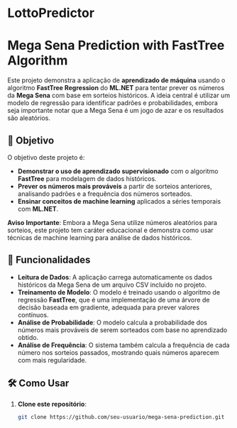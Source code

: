 # LottoPredictor

# Mega Sena Prediction with FastTree Algorithm

Este projeto demonstra a aplicação de **aprendizado de máquina** usando o algoritmo **FastTree Regression** do **ML.NET** para tentar prever os números da **Mega Sena** com base em sorteios históricos. A ideia central é utilizar um modelo de regressão para identificar padrões e probabilidades, embora seja importante notar que a Mega Sena é um jogo de azar e os resultados são aleatórios.

## 🧠 Objetivo

O objetivo deste projeto é:

- **Demonstrar o uso de aprendizado supervisionado** com o algoritmo **FastTree** para modelagem de dados históricos.
- **Prever os números mais prováveis** a partir de sorteios anteriores, analisando padrões e a frequência dos números sorteados.
- **Ensinar conceitos de machine learning** aplicados a séries temporais com **ML.NET**.

**Aviso Importante**: Embora a Mega Sena utilize números aleatórios para sorteios, este projeto tem caráter educacional e demonstra como usar técnicas de machine learning para análise de dados históricos.

## 🚀 Funcionalidades

- **Leitura de Dados**: A aplicação carrega automaticamente os dados históricos da Mega Sena de um arquivo CSV incluído no projeto.
- **Treinamento de Modelo**: O modelo é treinado usando o algoritmo de regressão **FastTree**, que é uma implementação de uma árvore de decisão baseada em gradiente, adequada para prever valores contínuos.
- **Análise de Probabilidade**: O modelo calcula a probabilidade dos números mais prováveis de serem sorteados com base no aprendizado obtido.
- **Análise de Frequência**: O sistema também calcula a frequência de cada número nos sorteios passados, mostrando quais números aparecem com mais regularidade.

## 🛠 Como Usar

1. **Clone este repositório**:
   
   ```bash
   git clone https://github.com/seu-usuario/mega-sena-prediction.git
